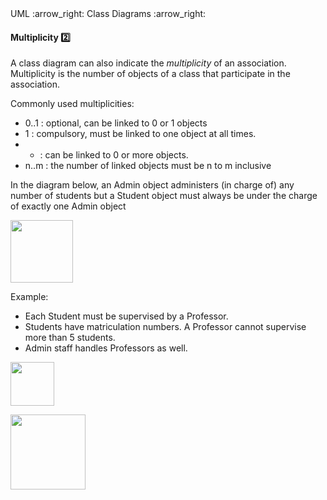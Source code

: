 <div id="path">UML :arrow_right: Class Diagrams :arrow_right:</div>

<div id="title">

#### Multiplicity :two:

</div>

<div id="body">

A class diagram can also indicate the _multiplicity_ of an association. Multiplicity is the number of objects of a class that participate in the association.

Commonly used multiplicities:
*	0..1 : optional, can be linked to 0 or 1 objects
*	1 : compulsory, must be linked to one object at all times.
*	* : can be linked to 0 or more objects.
*	n..m : the number of linked objects must be n to m inclusive

<tip-box>

In the diagram below, an Admin object administers (in charge of) any number of students but a Student object must always be under the charge of exactly one Admin object

<img src="{{baseUrl}}/uml/classDiagrams/associations/multiplicity/images/adminStudent.png" height="100" />
<p/>

Example:
*	Each Student must be supervised by a Professor.
*	Students have matriculation numbers.  A Professor cannot supervise more than 5 students.
*	Admin staff handles Professors as well.

<img src="{{baseUrl}}/uml/classDiagrams/associations/multiplicity/images/adminProfessorStudent.png" height="70" />
<p/>

</tip-box>

<img src="{{baseUrl}}/uml/classDiagrams/associations/multiplicity/images/association.png" height="120" />
<p/>

</div>

<div id="extras">
</div>

</div>
